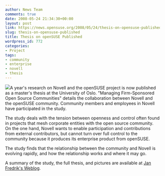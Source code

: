 ```yaml
---
author: News Team
comments: true
date: 2008-05-24 21:34:30+00:00
layout: post
link: https://news.opensuse.org/2008/05/24/thesis-on-opensuse-published/
slug: thesis-on-opensuse-published
title: Thesis on openSUSE Published
wordpress_id: 772
categories:
- Project
tags:
- community
- enterprise
- novell
- thesis
---
```


![](//folk.uio.no/janfst/uiologo_small.png)A year's research on Novell and the openSUSE project is now published as a master's thesis at the University of Oslo. "Managing Firm-Sponsored Open Source Communities" details the collaboration between Novell and the openSUSE community. Community members and employees in Novell have participated in the study.

The study deals with the tension between openness and control often found in projects that mesh corporate entities with the open source community. On the one hand, Novell wants to enable participation and contributions from external contributors, but cannot turn over full
control to the community because it produces its enterprise product from openSUSE.

The study finds that the relationship between the community and Novell is evolving rapidly, and how the relationship works and where it may go.

A summary of the study, the full thesis, and pictures are available at [Jan Fredrik's Weblog](//janfredrik.wordpress.com/master-thesis/).
